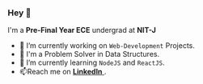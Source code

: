 ### Hey 👋
I'm a **Pre-Final Year ECE** undergrad at **NIT-J** 

- 🔭 I’m currently working on `Web-Development` Projects.      
- 💭 I'm a Problem Solver in Data Structures.    
- 🌱 I’m currently learning `NodeJS` and `ReactJS`.  
- 📫Reach me on [**LinkedIn** ](https://www.linkedin.com/in/sahil-tuli-96222a195/).

